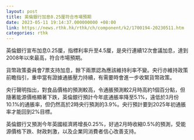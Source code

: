 ```yaml
---
layout: post
title: 英倫銀行加息0.25厘符合市場預期
date: 2023-05-11 19:14:37.000000000 +08:00
link: https://news.rthk.hk/rthk/ch/component/k2/1700194-20230511.htm
categories: rthk
---
```


英倫銀行宣布加息0.25厘，指標利率升至4.5厘，是央行連續12次會議加息，達到2008年以來最高，符合市場預期。

貨幣政策委員會7票支持加息，餘下兩票認為應該維持利率不變。央行亦維持政策前瞻指引，重申當有證據通脹壓力持續，有需要時會進一步收緊貨幣政策。

央行聲明指出，對食品價格的預測較高，令通脹預測較2月時高約1個百分點，但隨著能源價格顯著下跌，英倫銀行預計今年底通脹率降至5.1%，遠低於3月份10.1%的通脹率，但仍然高於2時央行預測的3.9%。央行預計要到2025年初通脹率才能回到2%目標。

英倫銀行又預測今年英國經濟將增長0.25%，好過2月時收縮0.5%的預測，受能源價格下跌、財政刺激，以及企業同消費者信心改善支持。

